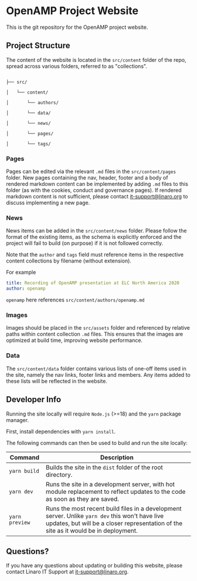# OpenAMP Project Website

This is the git repository for the OpenAMP project website.

## Project Structure

The content of the website is located in the `src/content` folder of the repo, spread across various folders, referred to as "collections".

```text

├── src/

│   └── content/

│       └── authors/

│       └── data/

│       └── news/

│       └── pages/

│       └── tags/

```

### Pages

Pages can be edited via the relevant `.md` files in the `src/content/pages` folder. New pages containing the nav, header, footer and a body of rendered markdown content can be implemented by adding `.md` files to this folder (as with the cookies, conduct and governance pages). If rendered markdown content is not sufficient, please contact [it-support@linaro.org](mailto:it-support@linaro.org) to discuss implementing a new page.

### News

News items can be added in the `src/content/news` folder. Please follow the format of the existing items, as the schema is explicitly enforced and the project will fail to build (on purpose) if it is not followed correctly.

Note that the `author` and `tags` field must reference items in the respective content collections by filename (without extension).

For example

```yaml
title: Recording of OpenAMP presentation at ELC North America 2020
author: openamp
```

`openamp` here references `src/content/authors/openamp.md`

### Images

Images should be placed in the `src/assets` folder and referenced by relative paths within content collection `.md` files. This ensures that the images are optimized at build time, improving website performance.

### Data

The `src/content/data` folder contains various lists of one-off items used in the site, namely the nav links, footer links and members. Any items added to these lists will be reflected in the website.

## Developer Info

Running the site locally will require `Node.js` (>=18) and the `yarn` package manager.

First, install dependencies with `yarn install`.

The following commands can then be used to build and run the site locally:

| Command        | Description                                                                                                                                                                             |
| -------------- | --------------------------------------------------------------------------------------------------------------------------------------------------------------------------------------- |
| `yarn build`   | Builds the site in the `dist` folder of the root directory.                                                                                                                             |
| `yarn dev`     | Runs the site in a development server, with hot module replacement to reflect updates to the code as soon as they are saved.                                                            |
| `yarn preview` | Runs the most recent build files in a development server. Unlike `yarn dev` this won't have live updates, but will be a closer representation of the site as it would be in deployment. |

## Questions?

If you have any questions about updating or building this website, please contact Linaro IT Support at [it-support@linaro.org](mailto:it-support@linaro.org).
